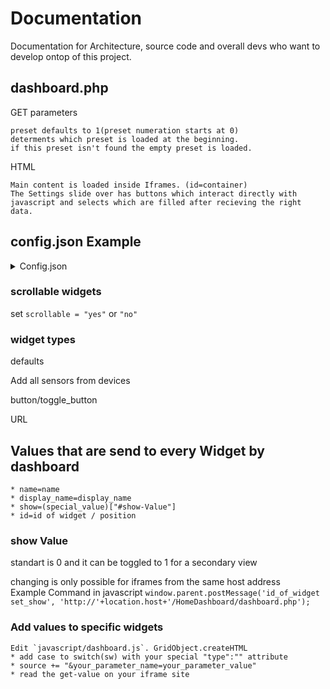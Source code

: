 # Documentation

Documentation for Architecture, source code and overall devs who want to develop ontop of this project.

## **dashboard.php**

GET parameters  
    
    preset defaults to 1(preset numeration starts at 0)
    determents which preset is loaded at the beginning.
    if this preset isn't found the empty preset is loaded.

HTML

    Main content is loaded inside Iframes. (id=container)
    The Settings slide over has buttons which interact directly with javascript and selects which are filled after recieving the right data.

## config.json Example

<details><summary>Config.json</summary>
    ```json
    {
      "widget":  [
          {
            "name": "temperature",
            "display_name": "sensor",
            "default": {
              "type": "sensor",
              "filename": "odk_temperature.php"
            }
          },
          {
            "name": "timer",
            "display_name": "Timer",
            "default": {
              "filename": "timer.php",
              "type": "timer",
              "sizes": "12,13,14,24,34"
            },
            "special": {
              "filename": "timer_quadrat.html",
              "type":"timer",
              "sizes": "11,44"
            }
          },
          {
            "name": "recipes",
            "display_name": "Rezepte",
            "default": {
              "filename": "recipes.html",
              "scrolling": "yes"
            }
          },
          {
            "name": "move",
            "widget": "no",
            "display_name": "",
            "default": {
              "type": "move",
              "filename": "move_with_arrows.php"
            }
          },  
          {
            "name": "dummy",
            "attributes": "yes",
            "display_name": "Dummy 1x1",
            "default": {
              "filename": "",
              "sizes": "11"
            }
          },
          {
            "name": "bakingplan_editor",
            "display_name": "Backplan Bearbeiter",
            "default": {
              "filename": "bakingplan_editor.php",
              "scrolling": "yes"
            }
          },
          {
            "name": "bakingplan",
            "display_name": "Backplan",
            "default": {
              "filename": "bakingplan.php",
              "scrolling": "yes"
            }
          }
      ],
      "sizes":  ["11","12","13","14","24","34","44","54","64","74"],
      "devices": [
      {
          "device_name": "name",
          "display_name": "Garden",
          "device_id":"001",
          "sensors":[
              {
                "sensor_name": "pool_temp",
                "display_name": "Water Temperature",
                "type":"temp",
                "unit":"°C",
                "sensor_id": "001-1"
            },
            {
              "sensor_name": "garden_humidity",
              "display_name": "Humidity Garden",
              "type":"temp",
              "unit":"%",
              "sensor_id": "001-2"
            }
          ]
      }
      ]
    }
    ```
</details>

### scrollable widgets

set `scrollable = "yes"` or `"no"`

### widget types

defaults

Add all sensors from devices

button/toggle_button

URL

## Values that are send to every Widget by dashboard

    * name=name
    * display_name=display_name
    * show=(special_value)["#show-Value"]
    * id=id of widget / position

### show Value

standart is 0 and it can be toggled to 1 for a secondary view

changing is only possible for iframes from the same host address  
Example Command in javascript
`window.parent.postMessage('id_of_widget set_show', 'http://'+location.host+'/HomeDashboard/dashboard.php');`

### Add values to specific widgets

    Edit `javascript/dashboard.js`. GridObject.createHTML  
    * add case to switch(sw) with your special "type":"" attribute
    * source += "&your_parameter_name=your_parameter_value"
    * read the get-value on your iframe site
